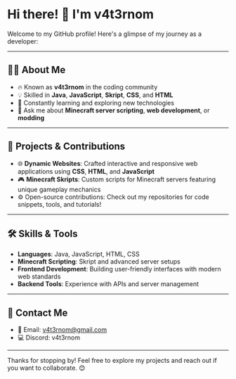 # Hi there! 👋 I'm v4t3rnom  

Welcome to my GitHub profile! Here's a glimpse of my journey as a developer:  

---

## 👨‍💻 About Me
- 🔥 Known as **v4t3rnom** in the coding community  
- 💡 Skilled in **Java**, **JavaScript**, **Skript**, **CSS**, and **HTML**  
- 🌱 Constantly learning and exploring new technologies  
- 💬 Ask me about **Minecraft server scripting**, **web development**, or **modding**  

---

## 📂 Projects & Contributions
- 🌐 **Dynamic Websites**: Crafted interactive and responsive web applications using **CSS**, **HTML**, and **JavaScript**  
- 🎮 **Minecraft Skripts**: Custom scripts for Minecraft servers featuring unique gameplay mechanics  
- ⚙️ Open-source contributions: Check out my repositories for code snippets, tools, and tutorials!  

---

## 🛠️ Skills & Tools
- **Languages**: Java, JavaScript, HTML, CSS  
- **Minecraft Scripting**: Skript and advanced server setups  
- **Frontend Development**: Building user-friendly interfaces with modern web standards  
- **Backend Tools**: Experience with APIs and server management  

---

## 💌 Contact Me 
- 📧 Email: v4t3rnom@gmail.com
- 💻 Discord: v4t3rnom

---

Thanks for stopping by! Feel free to explore my projects and reach out if you want to collaborate. 😊
